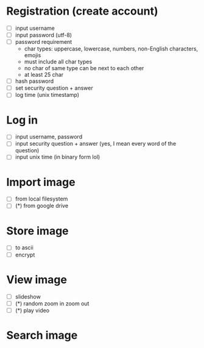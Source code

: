 
# Registration (create account)
- [ ] input username
- [ ] input password (utf-8)
- [ ] password requirement
    - char types: uppercase, lowercase, numbers, non-English characters, emojis
    - must include all char types
    - no char of same type can be next to each other
    - at least 25 char
- [ ] hash password 
- [ ] set security question + answer
- [ ] log time (unix timestamp)

# Log in
- [ ] input username, password
- [ ] input security question + answer (yes, I mean every word of the question)
- [ ] input unix time (in binary form lol)

# Import image 
- [ ] from local filesystem
- [ ] (*) from google drive

# Store image
- [ ] to ascii
- [ ] encrypt

# View image
- [ ] slideshow
- [ ] (*) random zoom in zoom out 
- [ ] (*) play video

# Search image